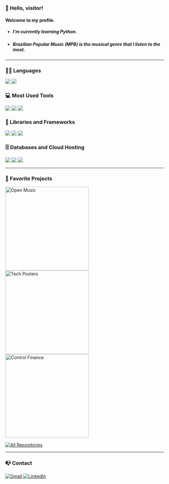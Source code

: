 <h3>👋 Hello, visitor!</h3>
<h4>Welcome to my profile.</h4>

- ##### *I'm currently learning Python*.
- ##### *Brazilian Popular Music (MPB) is the musical genre that I listen to the most*.

<hr>

<h3>👨‍💻 Languages</h3>
  <!-- Javascript -->
  <a href="#"><img src="https://img.shields.io/badge/JavaScript-F7DF1E.svg?logo=javascript&logoColor=black"></a>
  <!-- Typescript -->
  <a href="#"><img src="https://img.shields.io/badge/TypeScript-007ACC.svg?logo=typescript&logoColor=white"></a>

<h3>💻 Most Used Tools</h3>
  <!-- Git -->
  <a href="#"><img src="https://img.shields.io/badge/Git-F05033.svg?logo=git&logoColor=white"></a>
  <!-- Node -->
  <a href="#"><img src="https://img.shields.io/badge/Node-43853D.svg?logo=node.js&logoColor=white"></a>
  <!-- DBeaver -->
  <a href="#"><img src="https://custom-icon-badges.demolab.com/badge/-DBeaver-372923?logo=dbeaver-mono&logoColor=white"></a>

<h3>🧰 Libraries and Frameworks</h3>
  <!-- Next -->
  <a href="#"><img src="https://img.shields.io/badge/Next-white?logo=nextdotjs&logoColor=black"></a>
  <!-- React -->
  <a href="#"><img src="https://img.shields.io/badge/React-20232a.svg?logo=react&logoColor=%2361DAFB"></a>
  <!-- Express -->
  <a href="#"><img src="https://img.shields.io/badge/Express-404d59.svg?logo=express&logoColor=white"></a>

<h3>🗄️ Databases and Cloud Hosting</h3>
  <!-- Vercel -->
  <a href="#"><img src="https://img.shields.io/badge/Vercel-white.svg?logo=vercel&logoColor=black"></a>
  <!-- PostgreSQL -->
  <a href="#"><img src ="https://img.shields.io/badge/PostgreSQL-316192.svg?logo=postgresql&logoColor=white"></a>
  <!-- Github Pages -->
  <a href="#"><img src="https://img.shields.io/badge/GitHub%20Pages-327FC7.svg?logo=github&logoColor=white"></a>

<hr>

<h3>📘 Favorite Projects</h3>
<!-- Repositórios -->
<p>
  <!-- Open Music -->
  <a href="https://github.com/ronaldofrancas/open-music">
    <img width="265" title="Open Music" src="https://denvercoder1-github-readme-stats.vercel.app/api/pin/?username=ronaldofrancas&repo=open-music&theme=react&bg_color=1F222E">
  </a>

  <!-- Tech Posters -->
  <a href="https://github.com/ronaldofrancas/tech-posters">
    <img width="265" title="Tech Posters" src="https://denvercoder1-github-readme-stats.vercel.app/api/pin/?username=ronaldofrancas&repo=tech-posters&theme=react&bg_color=1F222E">
  </a>

  <!-- Control Finance -->
  <a href="https://github.com/ronaldofrancas/control-finance">
    <img width="265" title="Control Finance" src="https://denvercoder1-github-readme-stats.vercel.app/api/pin/?username=ronaldofrancas&repo=control-finance&theme=react&bg_color=1F222E">
  </a>
</p>

<!-- Ver Mais -->
<p>
  <a href="https://github.com/ronaldofrancas?tab=repositories&sort=stargazers">
    <img title="All Repositories" src="https://custom-icon-badges.demolab.com/badge/-All%20Repositories%20-1F222E?style=for-the-badge&logoColor=white&logo=repo"/>
  </a>
</p>

<hr>

<h3>📭 Contact</h3>
<!-- Gmail --> 
<a href="mailto:ronaldofrancajr@gmail.com">
  <img title="Gmail" src="https://img.shields.io/badge/Gmail-red?style=for-the-badge&logo=gmail&logoColor=white"/>
</a>

<!-- LinkedIn -->  
<a href="https://www.linkedin.com/in/ronaldofrancas/">
  <img title="LinkedIn" src="https://img.shields.io/badge/LinkedIn-blue?style=for-the-badge&logo=linkedin&logoColor=white"/>
</a>
